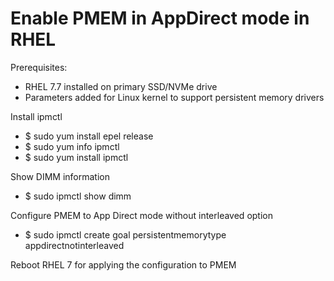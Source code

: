 # Enable PMEM in AppDirect mode in RHEL

Prerequisites:
* RHEL 7.7 installed on primary SSD/NVMe drive
* Parameters added for Linux kernel to support persistent memory drivers

Install ipmctl
* $ sudo yum install epel release
* $ sudo yum info ipmctl
* $ sudo yum install ipmctl

Show DIMM information
* $ sudo ipmctl show dimm

Configure PMEM to App Direct mode without interleaved option
* $ sudo ipmctl create goal persistentmemorytype appdirectnotinterleaved

Reboot RHEL 7 for applying the configuration to PMEM
